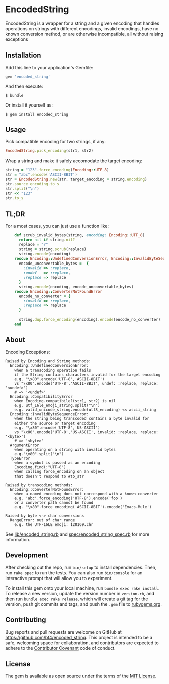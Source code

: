 # EncodedString

EncodedString is a wrapper for a string and a given encoding that handles operations on
strings with different encodings, invalid encodings, have no known conversion method,
or are otherwise incompatible, all without raising exceptions

## Installation

Add this line to your application's Gemfile:

```ruby
gem 'encoded_string'
```

And then execute:

    $ bundle

Or install it yourself as:

    $ gem install encoded_string

## Usage

Pick compatible encoding for two strings, if any:

```ruby
EncodedString.pick_encoding(str1, str2)
```

Wrap a string and make it safely accomodate the target encoding:

```ruby
string = "123".force_encoding(Encoding::UTF_8)
str = "abc".encode('ASCII-8BIT')
str = EncodedString.new(str, target_encoding = string.encoding)
str.source_encoding.to_s
str.split("\n")
str << "123"
str.to_s
```

## TL;DR

For a most cases, you can just use a function like:

```ruby
    def scrub_invalid_bytes(string, encoding: Encoding::UTF_8)
      return nil if string.nil?
      replace = "?"
      string = string.scrub(replace)
      string.encode(encoding)
    rescue Encoding::UndefinedConversionError, Encoding::InvalidByteSequenceError
      encode_unconvertable_bytes =  {
        :invalid => :replace,
        :undef   => :replace,
        :replace => replace
      }
      string.encode(encoding, encode_unconvertable_bytes)
    rescue Encoding::ConverterNotFoundError
      encode_no_converter = {
        :invalid => :replace,
        :replace => replace
      }

      string.dup.force_encoding(encoding).encode(encode_no_converter)
    end
```

## About

Encoding Exceptions:

```plain
Raised by Encoding and String methods:
  Encoding::UndefinedConversionError:
    when a transcoding operation fails
    if the String contains characters invalid for the target encoding
    e.g. "\x80".encode('UTF-8','ASCII-8BIT')
    vs "\x80".encode('UTF-8','ASCII-8BIT', undef: :replace, replace: '<undef>')
    # => '<undef>'
  Encoding::CompatibilityError
    when Encoding.compatibile?(str1, str2) is nil
    e.g. utf_16le_emoji_string.split("\n")
    e.g. valid_unicode_string.encode(utf8_encoding) << ascii_string
  Encoding::InvalidByteSequenceError:
    when the string being transcoded contains a byte invalid for
    either the source or target encoding
    e.g. "\x80".encode('UTF-8','US-ASCII')
    vs "\x80".encode('UTF-8','US-ASCII', invalid: :replace, replace: '<byte>')
    # => '<byte>'
  ArgumentError
    when operating on a string with invalid bytes
    e.g."\x80".split("\n")
  TypeError
    when a symbol is passed as an encoding
    Encoding.find(:"UTF-8")
    when calling force_encoding on an object
    that doesn't respond to #to_str

Raised by transcoding methods:
  Encoding::ConverterNotFoundError:
    when a named encoding does not correspond with a known converter
    e.g. 'abc'.force_encoding('UTF-8').encode('foo')
    or a converter path cannot be found
    e.g. "\x80".force_encoding('ASCII-8BIT').encode('Emacs-Mule')

Raised by byte <-> char conversions
  RangeError: out of char range
    e.g. the UTF-16LE emoji: 128169.chr
```

See [lib/encoded_string.rb](lib/encoded_string.rb) and
[spec/encoded_string_spec.rb](spec/encoded_string_spec.rb) for more information.

## Development

After checking out the repo, run `bin/setup` to install dependencies. Then, run `rake spec` to run the tests. You can also run `bin/console` for an interactive prompt that will allow you to experiment.

To install this gem onto your local machine, run `bundle exec rake install`. To release a new version, update the version number in `version.rb`, and then run `bundle exec rake release`, which will create a git tag for the version, push git commits and tags, and push the `.gem` file to [rubygems.org](https://rubygems.org).

## Contributing

Bug reports and pull requests are welcome on GitHub at https://github.com/bf4/encoded_string. This project is intended to be a safe, welcoming space for collaboration, and contributors are expected to adhere to the [Contributor Covenant](contributor-covenant.org) code of conduct.


## License

The gem is available as open source under the terms of the [MIT License](http://opensource.org/licenses/MIT).

